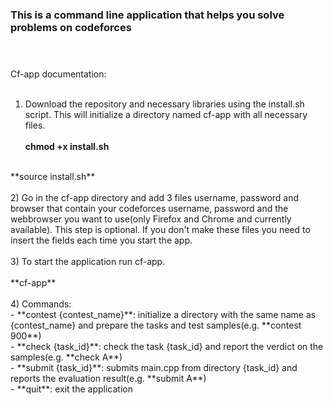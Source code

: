 
### This is a command line application that helps you solve problems on codeforces<br/><br/><br/>



Cf-app documentation:
<br/><br/>

1) Download the repository and necessary libraries using the install.sh script. This will initialize a directory named cf-app with all necessary files.
<br/><br/>
    **chmod +x install.sh**
<br/>
    **source install.sh**
<br/><br/>
2) Go in the cf-app directory and add 3 files username, password and browser that contain your codeforces username, password and the webbrowser you want to use(only Firefox and Chrome and currently available). This step is optional. If you don't make these files you need to insert the fields each time you start the app.
<br/><br/>
3) To start the application run cf-app.
<br/><br/>
    **cf-app**
<br/><br/>
4) Commands:
<br/>
    - **contest {contest_name}**: initialize a directory with the same name as {contest_name} and prepare the tasks and test samples(e.g. **contest 900**)
<br/>
    - **check {task_id}**: check the task {task_id} and report the verdict on the samples(e.g. **check A**)
<br/>
    - **submit {task_id}**: submits main.cpp from directory {task_id} and reports the evaluation result(e.g. **submit A**)
<br/>
    - **quit**: exit the application
<br/>
